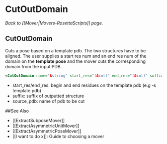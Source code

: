 # CutOutDomain
*Back to [[Mover|Movers-RosettaScripts]] page.*
## CutOutDomain

Cuts a pose based on a template pdb. The two structures have to be aligned. The user supplies a start res num and an end res num of the domain on the **template pose** and the mover cuts the corresponding domain from the input PDB.

```xml
<CutOutDomain name="&string" start_res="(&int)" end_res="(&int)" suffix="&string" source_pdb="&string"/>
```

-   start\_res/end\_res: begin and end residues on the template pdb (e.g -s template.pdb)
-   suffix: suffix of outputted structure
-   source\_pdb: name of pdb to be cut

##See Also

* [[ExtractSubposeMover]]
* [[ExtractAsymmetricUnitMover]]
* [[ExtractAsymmetricPoseMover]]
* [[I want to do x]]: Guide to choosing a mover
